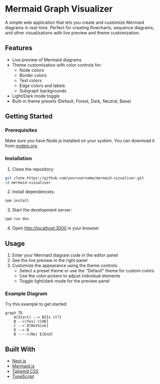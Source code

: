 # Mermaid Graph Visualizer

A simple web application that lets you create and customize Mermaid diagrams in real-time. Perfect for creating flowcharts, sequence diagrams, and other visualizations with live preview and theme customization.

## Features

- Live preview of Mermaid diagrams
- Theme customization with color controls for:
  - Node colors
  - Border colors
  - Text colors
  - Edge colors and labels
  - Subgraph backgrounds
- Light/Dark mode toggle
- Built-in theme presets (Default, Forest, Dark, Neutral, Base)

## Getting Started

### Prerequisites

Make sure you have Node.js installed on your system. You can download it from [nodejs.org](https://nodejs.org/).

### Installation

1. Clone the repository:
```bash
git clone https://github.com/yourusername/mermaid-vizualiser.git
cd mermaid-vizualiser
```

2. Install dependencies:
```bash
npm install
```

3. Start the development server:
```bash
npm run dev
```

4. Open [http://localhost:3000](http://localhost:3000) in your browser

## Usage

1. Enter your Mermaid diagram code in the editor panel
2. See the live preview in the right panel
3. Customize the appearance using the theme controls:
   - Select a preset theme or use the "Default" theme for custom colors
   - Use the color pickers to adjust individual elements
   - Toggle light/dark mode for the preview panel

### Example Diagram

Try this example to get started:

```mermaid
graph TD
    A[Start] --> B{Is it?}
    B -->|Yes| C[OK]
    C --> D[Rethink]
    D --> B
    B ---->|No| E[End]
```

## Built With

- [Next.js](https://nextjs.org/)
- [Mermaid.js](https://mermaid.js.org/)
- [Tailwind CSS](https://tailwindcss.com/)
- [TypeScript](https://www.typescriptlang.org/)

